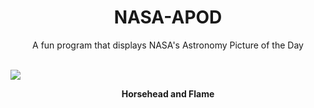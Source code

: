 <div align="center">
  <h1>
    NASA-APOD
  </h1>
</div>
  
<div align="center">
  A fun program that displays NASA's Astronomy Picture of the Day
</div>

<br>

![](https://apod.nasa.gov/apod/image/2212/B33LRGB_fb.png)

<p align = "center">
  <b>Horsehead and Flame</b>
</p>

